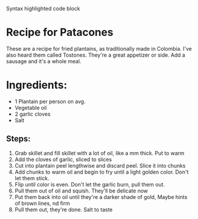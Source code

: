 Syntax highlighted code block

# Recipe for Patacones
These are a recipe for fried plantains, as traditionally made in Colombia. I've also heard them called Tostones. 
They're a great appetizer or side. Add a sausage and it's a whole meal.

# Ingredients:
- 1 Plantain per person on avg.
- Vegetable oil
- 2 garlic cloves
- Salt

## Steps:

1. Grab skillet and fill skillet with a lot of oil, like a mm thick. Put to warm
2. Add the cloves of garlic, sliced to slices
3. Cut into plantain peel lengthwise and discard peel. Slice it into chunks
4. Add chunks to warm oil and begin to fry until a light golden color. Don't let them stick.
5. Flip until color is even. Don't let the garlic burn, pull them out.
6. Pull them out of oil and squish. They'll be delicate now
7. Put them back into oil until they're a darker shade of gold, Maybe hints of brown lines, nd firm
9. Pull them out, they're done. Salt to taste

